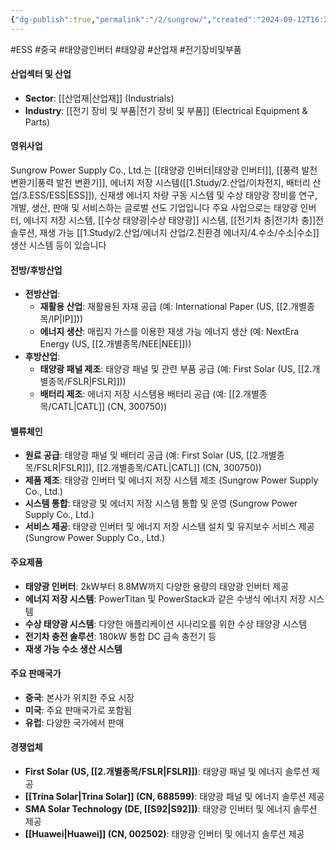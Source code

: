 ```yaml
---
{"dg-publish":true,"permalink":"/2/sungrow/","created":"2024-09-12T16:27:08.888+09:00","updated":"2025-06-03T20:06:01.438+09:00"}
---
```


#ESS #중국 #태양광인버터 #태양광 #산업재 #전기장비및부품

#### 산업섹터 및 산업

- **Sector**: [[산업재\|산업재]] (Industrials)
- **Industry**: [[전기 장비 및 부품\|전기 장비 및 부품]] (Electrical Equipment & Parts)

#### 영위사업

Sungrow Power Supply Co., Ltd.는 [[태양광 인버터\|태양광 인버터]], [[풍력 발전 변환기\|풍력 발전 변환기]], 에너지 저장 시스템([[1.Study/2.산업/이차전지, 배터리 산업/3.ESS/ESS\|ESS]]), 신재생 에너지 차량 구동 시스템 및 수상 태양광 장비를 연구, 개발, 생산, 판매 및 서비스하는 글로벌 선도 기업입니다 주요 사업으로는 태양광 인버터, 에너지 저장 시스템, [[수상 태양광\|수상 태양광]] 시스템, [[전기차 충\|전기차 충]]전 솔루션, 재생 가능 [[1.Study/2.산업/에너지 산업/2.친환경 에너지/4.수소/수소\|수소]] 생산 시스템 등이 있습니다

#### 전방/후방산업

- **전방산업**:
    - **재활용 산업**: 재활용된 자재 공급 (예: International Paper (US, [[2.개별종목/IP\|IP]]))
    - **에너지 생산**: 매립지 가스를 이용한 재생 가능 에너지 생산 (예: NextEra Energy (US, [[2.개별종목/NEE\|NEE]]))
- **후방산업**:
    - **태양광 패널 제조**: 태양광 패널 및 관련 부품 공급 (예: First Solar (US, [[2.개별종목/FSLR\|FSLR]]))
    - **배터리 제조**: 에너지 저장 시스템용 배터리 공급 (예: [[2.개별종목/CATL\|CATL]] (CN, 300750))

#### 밸류체인

- **원료 공급**: 태양광 패널 및 배터리 공급 (예: First Solar (US, [[2.개별종목/FSLR\|FSLR]]), [[2.개별종목/CATL\|CATL]] (CN, 300750))
- **제품 제조**: 태양광 인버터 및 에너지 저장 시스템 제조 (Sungrow Power Supply Co., Ltd.)
- **시스템 통합**: 태양광 및 에너지 저장 시스템 통합 및 운영 (Sungrow Power Supply Co., Ltd.)
- **서비스 제공**: 태양광 인버터 및 에너지 저장 시스템 설치 및 유지보수 서비스 제공 (Sungrow Power Supply Co., Ltd.)

#### 주요제품

- **태양광 인버터**: 2kW부터 8.8MW까지 다양한 용량의 태양광 인버터 제공
- **에너지 저장 시스템**: PowerTitan 및 PowerStack과 같은 수냉식 에너지 저장 시스템
- **수상 태양광 시스템**: 다양한 애플리케이션 시나리오를 위한 수상 태양광 시스템
- **전기차 충전 솔루션**: 180kW 통합 DC 급속 충전기 등
- **재생 가능 수소 생산 시스템**

#### 주요 판매국가

- **중국**: 본사가 위치한 주요 시장
- **미국**: 주요 판매국가로 포함됨
- **유럽**: 다양한 국가에서 판매

#### 경쟁업체

- **First Solar (US, [[2.개별종목/FSLR\|FSLR]])**: 태양광 패널 및 에너지 솔루션 제공
- **[[Trina Solar\|Trina Solar]] (CN, 688599)**: 태양광 패널 및 에너지 솔루션 제공
- **SMA Solar Technology (DE, [[S92\|S92]])**: 태양광 인버터 및 에너지 솔루션 제공
- **[[Huawei\|Huawei]] (CN, 002502)**: 태양광 인버터 및 에너지 솔루션 제공